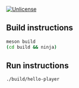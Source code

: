 [![Unlicense](https://img.shields.io/badge/unlicense-public%20domain-brightgreen.svg)](http://unlicense.org/)

Build instructions
------------------

```bash
meson build
(cd build && ninja)
```

Run instructions
----------------

```bash
./build/hello-player
```

